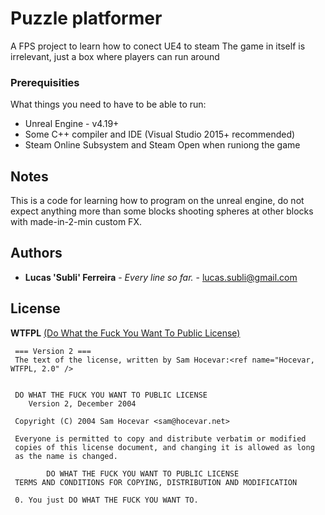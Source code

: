 # Puzzle platformer
A FPS project to learn how to conect UE4 to steam
The game in itself is irrelevant, just a box where players can run around


### Prerequisities

What things you need to have to be able to run:

* Unreal Engine - v4.19+
* Some C++ compiler and IDE (Visual Studio 2015+ recommended)
* Steam Online Subsystem and Steam Open when runiong the game


## Notes

This is a code for learning how to program on the unreal engine, do not expect anything more than some blocks shooting spheres at other blocks with made-in-2-min custom FX. 

## Authors

* **Lucas 'Subli' Ferreira** - *Every line so far.* - [lucas.subli@gmail.com](mailto:lucas.subli@gmail.com)


## License

 **WTFPL**  [(Do What the Fuck You Want To Public License)](https://en.wikipedia.org/wiki/WTFPL)
 
     === Version 2 ===
     The text of the license, written by Sam Hocevar:<ref name="Hocevar, WTFPL, 2.0" />


	 DO WHAT THE FUCK YOU WANT TO PUBLIC LICENSE
		Version 2, December 2004
 
	 Copyright (C) 2004 Sam Hocevar <sam@hocevar.net>
 
     Everyone is permitted to copy and distribute verbatim or modified
     copies of this license document, and changing it is allowed as long
     as the name is changed.
 
			DO WHAT THE FUCK YOU WANT TO PUBLIC LICENSE
     TERMS AND CONDITIONS FOR COPYING, DISTRIBUTION AND MODIFICATION
 
     0. You just DO WHAT THE FUCK YOU WANT TO.

